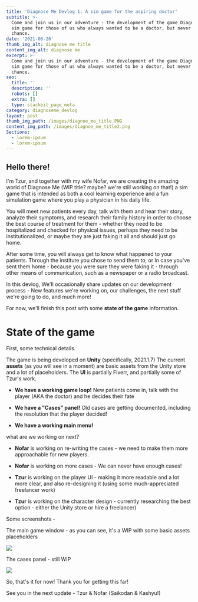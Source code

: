 ```yaml
---
title: 'Diagnose Me Devlog 1: A sim game for the aspiring doctor'
subtitle: >-
  Come and join us in our adventure - the development of the game Diagnose Me, a
  sim game for those of us who always wanted to be a doctor, but never had the
  chance.
date: '2021-06-20'
thumb_img_alt: diagnose me title
content_img_alt: diagnose me
excerpt: >-
  Come and join us in our adventure - the development of the game Diagnose me, a
  sim game for those of us who always wanted to be a doctor, but never had the
  chance.
seo:
  title: ''
  description: ''
  robots: []
  extra: []
  type: stackbit_page_meta
category: diagnoseme_devlog
layout: post
thumb_img_path: /images/diagnoe_me_title.PNG
content_img_path: /images/diagnoe_me_title2.png
Sections:
  - lorem-ipsum
  - lorem-ipsum
---
```

## Hello there!

I'm Tzur, and together with my wife Nofar, we are creating the amazing world of Diagnose Me (WIP title? maybe? we're still working on that!) a sim game that is intended as both a cool learning experience and a fun simulation game where you play a physician in his daily life.

You will meet new patients every day, talk with them and hear their story, analyze their symptoms, and research their family history in order to choose the best course of treatment for them - whether they need to be hospitalized and checked for physical issues, perhaps they need to be institutionalized, or maybe they are just faking it all and should just go home.

After some time, you will always get to know what happened to your patients. Through the institute you chose to send them to, or In case you've sent them home - because you were sure they were faking it - through other means of communication, such as a newspaper or a radio broadcast.

In this devlog, We'll occasionally share updates on our development process -  New features we're working on, our challenges,  the next stuff we're going to do, and much more!

For now, we'll finish this post with some **state of the game** information.

# **State of the game**

First, some technical details.

The game is being developed on **Unity** (specifically, 2021.1.7)
The current **assets** (as you will see in a moment) are basic assets from the Unity store and a lot of placeholders.
The **UI** is partially Fiverr, and partially some of Tzur's work.

*   **We have a working game loop!** New patients come in, talk with the player (AKA the doctor) and he decides their fate

*   **We have a "Cases" panel!** Old cases are getting documented, including the resolution that the player decided!

*   **We have a working main menu!**

what are we working on next?

*   **Nofar** is working on re-writing the cases - we need to make them more approachable for new players.

*   **Nofar** is working on more cases - We can never have enough cases!

*   **Tzur** is working on the player UI - making it more readable and a lot more clear, and also re-designing it (using some much-appreciated freelancer work)

*   **Tzur** is working on the character design - currently researching the best option - either the Unity store or hire a freelancer)

Some screenshots -

The main game window - as you can see, it's a WIP with some basic assets placeholders

![](/\_static/app-assets/images/elite-kale.PNG)

The cases panel - still WIP

![](/\_static/app-assets/images/curious-sparrow.PNG)

So, that's it for now! Thank you for getting this far!

See you in the next update - Tzur & Nofar (Saikodan & Kashyu!)
